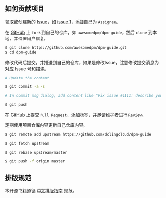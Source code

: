 ## 如何贡献项目

领取或创建新的 [Issue](https://github.com/dclingcloud/dpm-guide/issues)，如 [issue 1](https://github.com/dclingcloud/dpm-guide/issues/1)，添加自己为 `Assignee`。

在 [GitHub](https://github.com/dclingcloud/dpm-guide/fork) 上 `fork` 到自己的仓库，如 `awesomedpm/dpm-guide`，然后 `clone` 到本地，并设置用户信息。

```bash
$ git clone https://github.com/awesomedpm/dpm-guide.git
$ cd dpm-guide
```

修改代码后提交，并推送到自己的仓库，如果是修改Issue，注意修改提交消息为对应 Issue 号和描述。

```bash
# Update the content

$ git commit -a -s

# In commit msg dialog, add content like "Fix issue #1111: describe your change"

$ git push
```

在 [GitHub](https://github.com/dclingcloud/dpm-guide/pulls) 上提交 `Pull Request`，添加标签，并邀请维护者进行 `Review`。

定期使用项目仓库内容更新自己仓库内容。

```bash
$ git remote add upstream https://github.com/dclingcloud/dpm-guide

$ git fetch upstream

$ git rebase upstream/master

$ git push -f origin master
```

## 排版规范

本开源书籍遵循 [中文排版指南](https://github.com/mzlogin/chinese-copywriting-guidelines) 规范。
